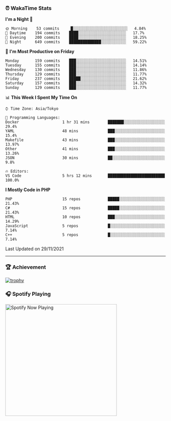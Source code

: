 ### ⏰ WakaTime Stats


<!--START_SECTION:waka-->
**I'm a Night 🦉** 

```text
🌞 Morning    53 commits     █░░░░░░░░░░░░░░░░░░░░░░░░   4.84% 
🌆 Daytime    194 commits    ████░░░░░░░░░░░░░░░░░░░░░   17.7% 
🌃 Evening    200 commits    ████░░░░░░░░░░░░░░░░░░░░░   18.25% 
🌙 Night      649 commits    ██████████████░░░░░░░░░░░   59.22%

```
📅 **I'm Most Productive on Friday** 

```text
Monday       159 commits    ███░░░░░░░░░░░░░░░░░░░░░░   14.51% 
Tuesday      155 commits    ███░░░░░░░░░░░░░░░░░░░░░░   14.14% 
Wednesday    130 commits    ███░░░░░░░░░░░░░░░░░░░░░░   11.86% 
Thursday     129 commits    ███░░░░░░░░░░░░░░░░░░░░░░   11.77% 
Friday       237 commits    █████░░░░░░░░░░░░░░░░░░░░   21.62% 
Saturday     157 commits    ███░░░░░░░░░░░░░░░░░░░░░░   14.32% 
Sunday       129 commits    ███░░░░░░░░░░░░░░░░░░░░░░   11.77%

```


📊 **This Week I Spent My Time On** 

```text
⌚︎ Time Zone: Asia/Tokyo

💬 Programming Languages: 
Docker                   1 hr 31 mins        ███████░░░░░░░░░░░░░░░░░░   29.4% 
YAML                     48 mins             ███░░░░░░░░░░░░░░░░░░░░░░   15.4% 
Makefile                 43 mins             ███░░░░░░░░░░░░░░░░░░░░░░   13.97% 
Other                    41 mins             ███░░░░░░░░░░░░░░░░░░░░░░   13.26% 
JSON                     30 mins             ██░░░░░░░░░░░░░░░░░░░░░░░   9.8%

🔥 Editors: 
VS Code                  5 hrs 12 mins       █████████████████████████   100.0%

```

**I Mostly Code in PHP** 

```text
PHP                      15 repos            █████░░░░░░░░░░░░░░░░░░░░   21.43% 
C#                       15 repos            █████░░░░░░░░░░░░░░░░░░░░   21.43% 
HTML                     10 repos            ███░░░░░░░░░░░░░░░░░░░░░░   14.29% 
JavaScript               5 repos             █░░░░░░░░░░░░░░░░░░░░░░░░   7.14% 
C++                      5 repos             █░░░░░░░░░░░░░░░░░░░░░░░░   7.14%

```



 Last Updated on 29/11/2021
<!--END_SECTION:waka-->

---

### 🏆 Achievement

[![trophy](https://github-profile-trophy.vercel.app/?username=Slime-hatena&theme=flat&no-bg=true&no-frame=true&column=8)](https://github.com/ryo-ma/github-profile-trophy)

### 🎧 Spotify Playing

[<img src="https://spotify-now-playing-slime-hatena.vercel.app/api/spotify-playing" alt="Spotify Now Playing" width="350" />](https://open.spotify.com/user/slime_hatena)

<!--
**Slime-hatena/Slime-hatena** is a ✨ _special_ ✨ repository because its `README.md` (this file) appears on your GitHub profile.

Here are some ideas to get you started:

- 🔭 I’m currently working on ...
- 🌱 I’m currently learning ...
- 👯 I’m looking to collaborate on ...
- 🤔 I’m looking for help with ...
- 💬 Ask me about ...
- 📫 How to reach me: ...
- 😄 Pronouns: ...
- ⚡ Fun fact: ...
-->
